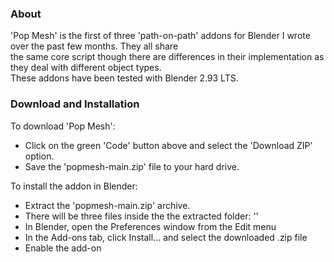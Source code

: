 ### About

'Pop Mesh' is the first of three 'path-on-path' addons for Blender I wrote over the past few months. They all share  
the same core script though there are differences in their implementation as they deal with different object types.  
These addons have been tested with Blender 2.93 LTS.


### Download and Installation

To download 'Pop Mesh':  
- Click on the green 'Code' button above and select the 'Download ZIP' option.
- Save the 'popmesh-main.zip' file to your hard drive.


To install the addon in Blender:
- Extract the 'popmesh-main.zip' archive.
- There will be three files inside the the extracted folder: ''
- In Blender, open the Preferences window from the Edit menu
- In the Add-ons tab, click Install... and select the downloaded .zip file
- Enable the add-on

